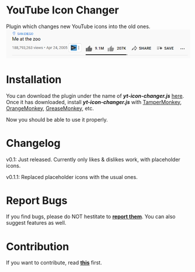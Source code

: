 # YouTube Icon Changer
Plugin which changes new YouTube icons into the old ones.
![Test](readme/preview.PNG)
# Installation
You can download the plugin under the name of ***yt-icon-changer.js*** [here](https://github.com/Peeeaaayus/youtube-icon-changer/releases).
Once it has downloaded, install ***yt-icon-changer.js*** with [TamperMonkey](https://chrome.google.com/webstore/detail/tampermonkey/dhdgffkkebhmkfjojejmpbldmpobfkfo),
[OrangeMonkey](https://chrome.google.com/webstore/detail/orangemonkey/ekmeppjgajofkpiofbebgcbohbmfldaf), [GreaseMonkey](https://addons.mozilla.org/en-US/firefox/addon/greasemonkey/), etc.

Now you should be able to use it properly.
# Changelog
v0.1: Just released. Currently only likes & dislikes work, with placeholder icons.

v0.1.1: Replaced placeholder icons with the usual ones.
# Report Bugs
If you find bugs, please do NOT hestitate to **[report them](https://github.com/Peeeaaayus/youtube-icon-changer/issues)**. You can also suggest features as well.

# Contribution
If you want to contribute, read **[this](https://github.com/Peeeaaayus/youtube-icon-changer/blob/main/CONTRIBUTING.md)** first.

